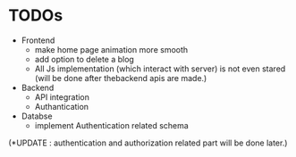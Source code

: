 # TODOs
- Frontend 
    - make home page animation more smooth
    - add option to delete a blog
    - All Js implementation (which interact with server) is not even stared (will be done after thebackend apis are made.)
- Backend
    - API integration 
    - Authantication
- Databse
    - implement Authentication related schema 


(*UPDATE : authentication and authorization related part will be done later.)